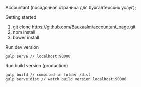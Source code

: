 
Accountant (посадочная страница для бухгалтерских услуг);

Getting started

  1. git clone https://github.com/Baukaalm/accountant_page.git
  2. npm install
  3. bower install
  
  
 Run dev version
 
    gulp serve // localhost:90000
 
 Run build version (production)
 
    gulp build // compiled in folder /dist
    gulp serve:dist // watch build version localhost:90000
